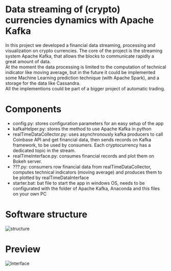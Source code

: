 # Data streaming of (crypto) currencies dynamics with Apache Kafka
In this project we developed a financial data streaming, processing and visualization on crypto currencies. The core of the project is the streaming system Apache Kafka, that allows the blocks to communicate rapidly a great amount of data.\
At the moment the data processing is limited to the computation of technical indicator like moving average, but in the future it could be implemented some Machine Learning prediction technique (with Apache Spark), and a storage for the data like Cassandra.\
All the implementions could be part of a bigger project of automatic trading.

# Components
- config.py: stores configuration parameters for an easy setup of the app
- kafkaHelper.py: stores the method to use Apache Kafka in python
- realTimeDataCollector.py: uses asynchronously kafka producers to call Coinbase API and get financial data, then sends records on Kafka framework, to be used by consumers. Each cryptocurrency has a dedicated topic in the stream.
- realTimeInterface.py: consumes financial records and plot them on Bokeh server.
- ???.py: consumers row financial data from realTimeDataCollector, computes technical indicators (moving average) and produces them to be plotted by realTimeDataInterface
- starter.bat: bat file to start the app in windows OS, needs to be configurated with the folder of Apache Kafka, Anaconda and this files on your own PC

# Software structure
![structure](https://user-images.githubusercontent.com/57987109/72688379-de154580-3b06-11ea-92e2-84166473d357.png)

# Preview
![Interface](https://i.ibb.co/BnN5wMW/preview.png)


